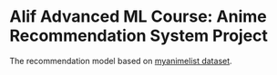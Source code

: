# Alif Advanced ML Course: Anime Recommendation System Project

The recommendation model based on [myanimelist dataset](https://www.kaggle.com/datasets/hernan4444/anime-recommendation-database-2020?select=animelist.csv).
